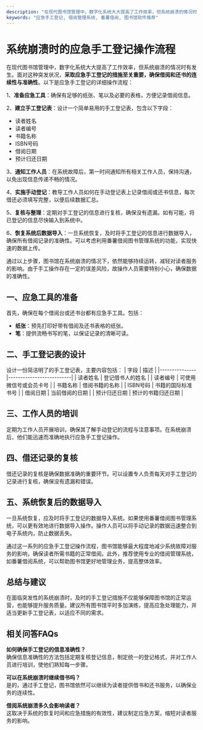 ```yaml
---
description: "在现代图书馆管理中，数字化系统大大提高了工作效率，但系统崩溃的情况时有发生。面对这种突发状况，**采取应急手工登记的措施至关重要，确保借阅和还书的连续性与准确性**。以下是应急手工登记的详细操作流程："
keywords: "应急手工登记, 借阅管理系统, 番薯借阅, 图书馆软件推荐"
---
```

# 系统崩溃时的应急手工登记操作流程

在现代图书馆管理中，数字化系统大大提高了工作效率，但系统崩溃的情况时有发生。面对这种突发状况，**采取应急手工登记的措施至关重要，确保借阅和还书的连续性与准确性**。以下是应急手工登记的详细操作流程：

1、**准备应急工具**：确保有足够的纸张、笔以及必要的表格，方便记录借阅信息。

2、**建立手工登记表**：设计一个简单易用的手工登记表，包含以下字段：
   - 读者姓名
   - 读者编号
   - 书籍名称
   - ISBN号码
   - 借阅日期
   - 预计归还日期

3、**通知工作人员**：在系统故障后，第一时间通知所有相关工作人员，保持沟通，以免出现信息传递不畅的情况。

4、**实施手动登记**：教导工作人员如何在手动登记表上记录借阅或还书信息，每次借还必须填写完整，以便后续数据汇总。

5、**复核与整理**：定期对手工登记的信息进行复核，确保没有遗漏。如有可能，将已登记的信息尽快输入到系统中。

6、**恢复系统后数据导入**：一旦系统恢复，及时将手工登记的信息进行数据导入，确保所有借阅记录的准确性。可以考虑利用番薯借阅图书管理系统的功能，实现快速的数据上传。

通过以上步骤，图书馆在系统崩溃的情况下，依然能够持续运转，减轻对读者服务的影响。由于手工操作存在一定的误差风险，故操作人员需要特别小心，确保数据的准确性。

## **一、应急工具的准备**

首先，确保在每个借阅台或还书台都有应急手工具。包括：
- **纸张**：预先打印好带有借阅及还书表格的纸张。
- **笔**：提供流畅书写的笔，以保证记录的清晰可读。

## **二、手工登记表的设计**

设计一份简洁明了的手工登记表，主要内容包括：
| 字段          | 描述                     |
|---------------|--------------------------|
| 读者姓名      | 登记借书人的姓名         |
| 读者编号      | 可使用微信号或会员卡号   |
| 书籍名称      | 借阅书籍的名称           |
| ISBN号码      | 书籍的国际标准书号       |
| 借阅日期      | 当前借阅的日期           |
| 预计归还日期  | 预计的书籍归还日期       |

## **三、工作人员的培训**

定期为工作人员开展培训，确保其了解手动登记的流程与注意事项。在系统崩溃后，他们能迅速而准确地执行应急手工登记操作。

## **四、借还记录的复核**

借还记录的复核是确保数据准确的重要环节。可以设置专人负责每天对手工登记的记录进行复核，确保没有遗漏和错误。

## **五、系统恢复后的数据导入**

一旦系统恢复，应及时将手工登记的数据导入系统。如果使用番薯借阅图书管理系统，可以更有效地进行数据导入操作。操作人员可以将手动记录的数据迅速整合到电子系统内，防止数据丢失。

通过这一系列的应急手工登记操作流程，图书馆能够最大程度地减少系统故障对服务的影响，确保读者所需书籍的正常借阅。此外，推荐使用专业的借阅管理系统，如番薯借阅系统，可以帮助图书馆更好地管理业务，提高整体效率。

## **总结与建议**

在面临突发性的系统崩溃时，及时的手工登记措施不仅能够保障图书馆的正常运营，也能够提升服务质量。建议所有图书馆平时多加演练，提高应急处理能力，并适当更新手工登记表，以适应不同的需求。

## 相关问答FAQs

**如何确保手工登记的信息准确性？**  
确保信息准确性的方法包括定期复核登记信息，制定统一的登记格式，并对工作人员进行培训，使他们熟知每一步骤。

**可以在系统崩溃时继续借书吗？**  
是的，通过手工登记，图书馆依然可以继续为读者提供借书和还书服务，以确保业务的连续性。

**借阅系统崩溃多久会影响读者？**  
这取决于系统的恢复时间和应急措施的有效性，建议制定应急方案，缩短对读者服务的影响。
